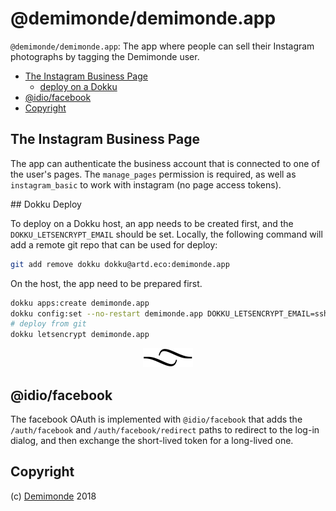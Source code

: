 # @demimonde/demimonde.app

`@demimonde/demimonde.app`: The app where people can sell their Instagram photographs by tagging the Demimonde user.

- [The Instagram Business Page](#the-instagram-business-page)
  * [deploy on a Dokku](#deploy-on-a-dokku)
- [@idio/facebook](#idiofacebook)
- [Copyright](#copyright)

## The Instagram Business Page

The app can authenticate the business account that is connected to one of the user's pages. The `manage_pages` permission is required, as well as `instagram_basic` to work with instagram (no page access tokens).



## Dokku Deploy

To <a name="deploy-on-a-dokku">deploy on a Dokku</a> host, an app needs to be created first, and the `DOKKU_LETSENCRYPT_EMAIL` should be set. Locally, the following command will add a remote git repo that can be used for deploy:

```sh
git add remove dokku dokku@artd.eco:demimonde.app
```

On the host, the app need to be prepared first.

```sh
dokku apps:create demimonde.app
dokku config:set --no-restart demimonde.app DOKKU_LETSENCRYPT_EMAIL=ssh@adc.sh
# deploy from git
dokku letsencrypt demimonde.app
```

<p align="center"><a href="#table-of-contents"><img src=".documentary/section-breaks/0.svg?sanitize=true"></a></p>

## @idio/facebook

The facebook OAuth is implemented with `@idio/facebook` that adds the `/auth/facebook` and `/auth/facebook/redirect` paths to redirect to the log-in dialog, and then exchange the short-lived token for a long-lived one.


## Copyright

(c) [Demimonde][1] 2018

[1]: https://demimonde.cc
